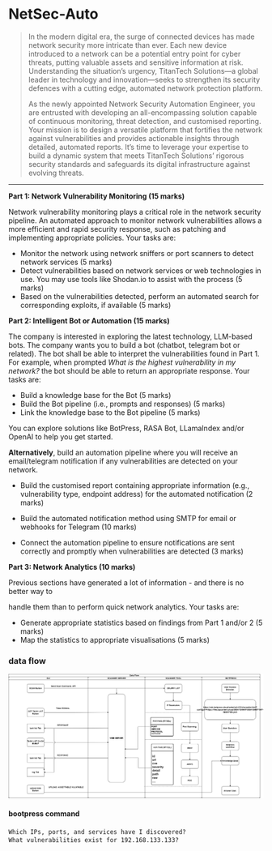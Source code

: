 # NetSec-Auto

> In the modern digital era, the surge of connected devices has made network security more intricate than ever. Each new device introduced to a network can be a potential entry point for cyber threats, putting valuable assets and sensitive information at risk. Understanding the situation’s urgency, TitanTech Solutions—a global leader in technology and innovation—seeks to strengthen its security defences with a cutting edge, automated network protection platform.
>
> As the newly appointed Network Security Automation Engineer, you are entrusted with developing an all-encompassing solution capable of continuous monitoring, threat detection, and customised reporting. Your mission is to design a versatile platform that fortifies the network against vulnerabilities and provides actionable insights through detailed, automated reports. It’s time to leverage your expertise to build a dynamic system that meets TitanTech Solutions’ rigorous security standards and safeguards its digital infrastructure against evolving threats.

------



**Part 1: Network Vulnerability Monitoring (15 marks)**

Network vulnerability monitoring plays a critical role in the network security pipeline. An automated approach to monitor network vulnerabilities allows a more efficient and rapid security response, such as patching and implementing appropriate policies. Your tasks are:

* Monitor the network using network sniffers or port scanners to detect network services (5 marks)
* Detect vulnerabilities based on network services or web technologies in use. You may use tools like Shodan.io to assist with the process (5 marks)
*  Based on the vulnerabilities detected, perform an automated search for corresponding exploits, if available (5 marks)



**Part 2: Intelligent Bot or Automation (15 marks)**

The company is interested in exploring the latest technology, LLM-based bots. The company wants you to build a bot (chatbot, telegram bot or related). The bot shall be able to interpret the vulnerabilities found in Part 1. For example, when prompted *What* *is the highest vulnerability in my network?* the bot should be able to return an appropriate response. Your tasks are:

* Build a knowledge base for the Bot (5 marks)
* Build the Bot pipeline (i.e., prompts and responses) (5 marks)
*  Link the knowledge base to the Bot pipeline (5 marks)

You can explore solutions like BotPress, RASA Bot, LLamaIndex and/or OpenAI to help you get started.

**Alternatively**, build an automation pipeline where you will receive an email/telegram notification if any vulnerabilities are detected on your network.

* Build the customised report containing appropriate information (e.g., vulnerability type, endpoint address) for the automated notification (2 marks)

* Build the automated notification method using SMTP for email or webhooks for Telegram (10 marks)

* Connect the automation pipeline to ensure notifications are sent correctly and promptly when vulnerabilities are detected (3 marks)

  

**Part 3: Network Analytics (10 marks)**

Previous sections have generated a lot of information - and there is no better way to 

handle them than to perform quick network analytics. Your tasks are:

* Generate appropriate statistics based on findings from Part 1 and/or 2 (5 marks)
*  Map the statistics to appropriate visualisations (5 marks)



### data flow

![charts.drawio](.\charts.drawio.png)

#### bootpress command

```
Which IPs, ports, and services have I discovered?
What vulnerabilities exist for 192.168.133.133?
```